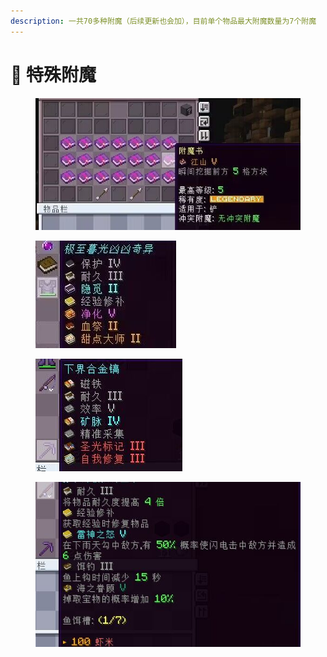 ```yaml
---
description: 一共70多种附魔（后续更新也会加），目前单个物品最大附魔数量为7个附魔
---
```


# 📘 特殊附魔

<figure><img src="../../.gitbook/assets/附魔系统介绍图（1） (3).jpg" alt=""><figcaption></figcaption></figure>

<div>

<figure><img src="../../.gitbook/assets/附魔系统介绍图（2）.jpg" alt=""><figcaption></figcaption></figure>

 

<figure><img src="../../.gitbook/assets/附魔系统介绍图（3） (2).jpg" alt=""><figcaption></figcaption></figure>

</div>

<figure><img src="../../.gitbook/assets/附魔系统介绍图（4） (3).jpg" alt=""><figcaption></figcaption></figure>
